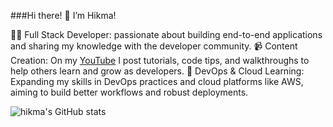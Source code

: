 ###Hi there! 👋 I’m Hikma!

👨‍💻 Full Stack Developer: passionate about building end-to-end applications and sharing my knowledge with the developer community.
📹 Content Creation: On my [YouTube](https://www.youtube.com/@HikmaCodeLab) I post tutorials, code tips, and walkthroughs to help others learn and grow as developers.
🌟 DevOps & Cloud Learning: Expanding my skills in DevOps practices and cloud platforms like AWS, aiming to build better workflows and robust deployments.

![hikma's GitHub stats](https://github-readme-stats.vercel.app/api?username=misakaxr&show_icons=true&theme=radical)
